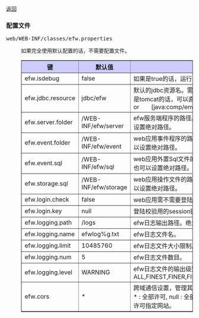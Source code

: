 <a href="../file_list.md">返回</a>
<H3><A NAME="efw.properties">配置文件</A></H3>
<pre>
web/WEB-INF/classes/efw.properties
</pre>
<DL>
<DD>
如果完全使用默认配置的话，不需要配置文件。
<table BORDER="1"  CELLPADDING="3" CELLSPACING="0" SUMMARY="">
<tr BGCOLOR="#CCCCFF" CLASS="TableHeadingColor">
	<th style="width:200px">键</th>
	<th style="width:200px">默认值</th>
	<th style="width:650px">说明</th>
</tr>
<tr>
	<td>efw.isdebug</td>
	<td>false</td>
	<td>如果是true的话，运行时修改的程序会被加载入内存。</td>
</tr>
<tr>
	<td>efw.jdbc.resource</td>
	<td>jdbc/efw</td>
	<td>默认的jdbc资源名。需要在server.xml里定义。如果应用服务器不是tomcat的话，可以直接写jndi名。例：　　java:xxx/yyy/zzz　　or　　[java:comp/env/]jdbc/efw</td>
</tr>
<tr>
	<td>efw.server.folder</td>
	<td>/WEB-INF/efw/server</td>
	<td>efw服务端程序的路径。可以设置web应用下的相对路径，也可以设置绝对路径。</td>
</tr>
<tr>
	<td>efw.event.folder</td>
	<td>/WEB-INF/efw/event</td>
	<td>web应用事件程序的路径。可以设置web应用下的相对路径，也可以设置绝对路径。</td>
</tr>
<tr>
	<td>efw.event.sql</td>
	<td>/WEB-INF/efw/sql</td>
	<td>web应用外置Sql文件的路径。可以设置web应用下的相对路径，也可以设置绝对路径。</td>
</tr>
<tr>
	<td>efw.storage.sql</td>
	<td>/WEB-INF/efw/storage</td>
	<td>web应用操作文件的路径。可以设置web应用下的相对路径，也可以设置绝对路径。</td>
</tr>
<tr>
	<td>efw.login.check</td>
	<td>false</td>
	<td>web应用需不需要登陆校验的控制标识。</td>
</tr>
<tr>
	<td>efw.login.key</td>
	<td>null</td>
	<td>登陆校验用的session键。</td>
</tr>
<tr>
	<td>efw.logging.path</td>
	<td>/logs</td>
	<td>efw日志输出路径。绝对路径。</td>
</tr>
<tr>
	<td>efw.logging.name</td>
	<td>efwlog%g.txt</td>
	<td>efw日志文件名。</td>
</tr>
<tr>
	<td>efw.logging.limit</td>
	<td>10485760</td>
	<td>efw日志文件大小限制。</td>
</tr>
<tr>
	<td>efw.logging.num</td>
	<td>5</td>
	<td>efw日志文件数目。</td>
</tr>
<tr>
	<td>efw.logging.level</td>
	<td>WARNING</td>
	<td>efw日志文件的输出级别。ALL,FINEST,FINER,FINE,CONFIG,INFO,WARNING,SEVERE,OFF</td>
</tr>
<tr>
	<td>efw.cors</td>
	<td>*</td>
	<td>跨域通信设置，管理其他网站是否可以利用本网站的事件。<br>
	* : 全部许可, null : 全部拒绝, http://0.0.0.0:8080,http://9.9.9.9 : 许可指定网站。</td>
</tr>
</table>
</DL></DD>
